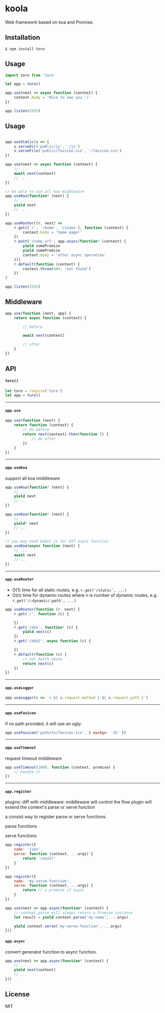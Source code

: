 
# koola

Web framework based on koa and Promise.

## Installation

```
$ npm install toro
```

## Usage

```js
import toro from 'toro'

let app = toro()

app.use(next => async function (context) {
    context.body = 'Nice to see you :)'
})

app.listen(5555)
```

## Usage

```js

app.useStatic(s => {
    s.serveDir('public/js', '/js')
    s.serveFile('public/favicon.ico', '/favicon.ico')
})

app.use(next => async function (context) {
    // ...
    await next(context)
    // ...
})

// be able to use all koa middleware
app.useKoa(function* (next) {
    // ...
    yield next
    // ...
})

app.useRouter((r, next) =>
    r.get(['/', '/home', '/index'], function (context) {
        context.body = 'home page!'
    })
    r.post('/some_url', app.async(function* (context) {
        yield somePromise
        yield somePromise
        context.body = 'after async operation'
    }))
    r.default(function (context) {
        context.throw(404, 'not found')
    })
)

app.listen(3333)
```

## Middleware

```js
app.use(function (next, app) {
    return async function (context) {

        // before

        await next(context)

        // after
    }
})
```

## API

#### `toro()`

```js
let toro = require('toro')
let app = toro()
```
---
#### `app.use`

```js
app.use(function (next) {
    return function (context) {
        // do before
        return next(context).then(function () {
            // do after
        })
    }
})

```
---
#### `app.useKoa`

support all koa middleware

```js
app.useKoa(function* (next) {
    // ...
    yield next
    // ...
})

app.useKoa(function* (next) {
    // ...
    yield* next
    // ...
})

// you may need babel.js for ES7 async function
app.useKoa(async function (next) {
    // ...
    await next
    // ...
})
```
---
#### `app.useRouter`

* O(1) time for all static routes, e.g. `r.get('/static', ...)`
* O(n) time for dynamic routes where n is number of dynamic routes, e.g. `r.get('/:dynamic/:path', ...)`

```js
app.useRouter(function (r, next) {
    r.get('/', function (c) {

    })
    r.get('/okk', function* (c) {
        yield next(c)
    })
    r.get('/okk2', async function (c) {

    })
    r.default(function (c) {
        // not match above
        return next(c)
    })
})
```
---
#### `app.useLogger`

```js
app.useLogger(c => `> ${ c.request.method } ${ c.request.path }`)
```
---
#### `app.useFavicon`

if no path provided, it will use an ugly.

```js
app.useFavicon('path/to/favicon.ico', { maxAge: '1h' })
```
---
#### `app.useTimeout`

request timeout middleware

```js
app.useTimeout(1000, function (context, promise) {
    // handle it
})
```
---
#### `app.register`

plugins: diff with middleware:
    middleware will control the flow
    plugin will extend the context's parse or serve function

a consist way to register parse or serve functions.

parse functions

serve functions

```js
app.register({
    name: 'json',
    parse: function (context, ...args) {
        return 'result'
    }
})

app.register({
    name: 'my-serve-function',
    serve: function (context, ...args) {
        return // a promise if async
    }
})

app.use(next => app.async(function* (context) {
    // context.parse will always return a Promise instance
    let result = yield context.parse('my-name', ...args)

    yield context.serve('my-serve-function', ...args)
}))


```

#### `app.async`

convert generator function to async function.

```js
app.use(next => app.async(function* (context) {
    // ...
    yield next(context)
    // ...
}))
```

## License

MIT
